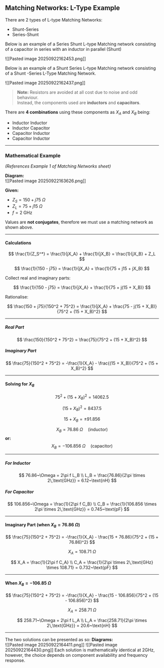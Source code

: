## Matching Networks: L-Type Example

There are 2 types of L-type Matching Networks: 

- Shunt-Series
- Series-Shunt

Below is an example of a Series Shunt L-type Matching network consisting of a capacitor in series with an inductor in parallel (Shunt)

![[Pasted image 20250922162453.png]]

Below is an example of a Shunt Series L-type Matching network consisting of a Shunt -Series L-Type Matching Network.

![[Pasted image 20250922162437.png]]

> **Note:** Resistors are avoided at all cost due to noise and odd behaviour.  
> Instead, the components used are **inductors** and **capacitors**.

There are **4 combinations** using these components as $X_A$ and $X_B$ being:

- Inductor Inductor
- Inductor Capacitor
- Capacitor Inductor
- Capacitor Inductor

---

### Mathematical Example

*(References Example 1 of Matching Networks sheet)*

**Diagram:**  
![[Pasted image 20250922163626.png]]

**Given:**  
- $Z_S = 150 + j75~\Omega$
- $Z_L = 75 + j15~\Omega$
- $f = 2~\text{GHz}$

Values are **not conjugates**, therefore we must use a matching network as shown above.

---

#### Calculations

$$
\frac{1}{Z_S^*} = \frac{1}{jX_A} + \frac{1}{jX_B} = \frac{1}{jX_B} + Z_L
$$

$$
\frac{1}{150 - j75} = \frac{1}{jX_A} + \frac{1}{75 + j15 + jX_B}
$$

Collect real and imaginary parts:

$$
\frac{1}{150 - j75} = \frac{1}{jX_A} + \frac{1}{75 + j(15 + X_B)}
$$

Rationalise:

$$
\frac{150 + j75}{150^2 + 75^2} = \frac{1}{jX_A} + \frac{75 - j(15 + X_B)}{75^2 + (15 + X_B)^2}
$$

---

##### Real Part

$$
\frac{150}{150^2 + 75^2} = \frac{75}{75^2 + (15 + X_B)^2}
$$

##### Imaginary Part

$$
\frac{75}{150^2 + 75^2} = -\frac{1}{X_A} - \frac{(15 + X_B)}{75^2 + (15 + X_B)^2}
$$

---

#### Solving for $X_B$

$$
75^2 + (15 + X_B)^2 = 14062.5
$$

$$
(15 + X_B)^2 = 8437.5
$$

$$
15 + X_B = \pm 91.856
$$

$$
X_B = 76.86~\Omega \quad (\text{inductor})
$$
**or:**
$$
X_B = -106.856~\Omega \quad (\text{capacitor})
$$

---

##### For Inductor

$$
76.86~\Omega = 2\pi f L_B \\
L_B = \frac{76.86}{2\pi \times 2\,\text{GHz}} = 6.12~\text{nH}
$$

##### For Capacitor

$$
106.856~\Omega = \frac{1}{2\pi f C_B} \\
C_B = \frac{1}{106.856 \times 2\pi \times 2\,\text{GHz}} = 0.745~\text{pF}
$$

---

#### Imaginary Part (when $X_B = 76.86~\Omega$)

$$
\frac{75}{150^2 + 75^2} = -\frac{1}{X_A} - \frac{15 + 76.86}{75^2 + (15 + 76.86)^2}
$$

$$
X_A = 108.71~\Omega
$$

$$
X_A = \frac{1}{2\pi f C_A} \\
C_A = \frac{1}{2\pi \times 2\,\text{GHz} \times 108.71} = 0.732~\text{pF}
$$

---

#### When $X_B = -106.85~\Omega$

$$
\frac{75}{150^2 + 75^2} = -\frac{1}{X_A} - \frac{15 - 106.856}{75^2 + (15 - 106.856)^2}
$$

$$
X_A = 258.71~\Omega
$$

$$
258.71~\Omega = 2\pi f L_A \\
L_A = \frac{258.71}{2\pi \times 2\,\text{GHz}} = 20.6~\text{nH}
$$

---

The two solutions can be presented as so:
**Diagrams:**  
![[Pasted image 20250922164411.png]]
![[Pasted image 20250922164430.png]]
Each solution is mathematically identical at 2GHz, however, the choice depends on component availability and frequency response.